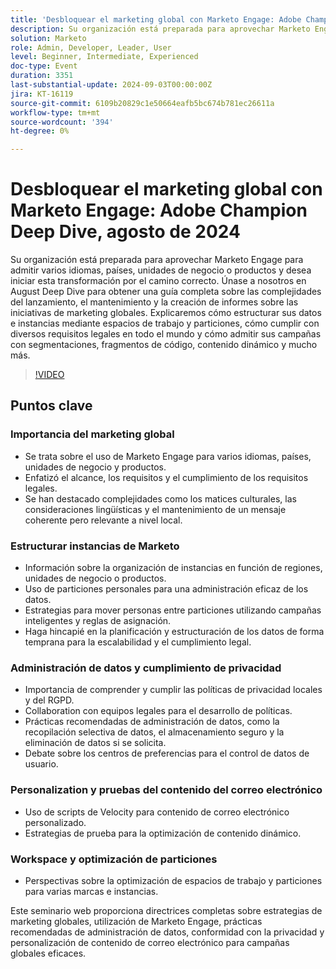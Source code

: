 ```yaml
---
title: 'Desbloquear el marketing global con Marketo Engage: Adobe Champion Deep Dive, agosto de 2024'
description: Su organización está preparada para aprovechar Marketo Engage para admitir varios idiomas, países, unidades de negocio o productos y desea iniciar esta transformación por el camino correcto. Únase a nosotros en August Deep Dive para obtener una guía completa sobre las complejidades del lanzamiento, el mantenimiento y la creación de informes sobre las iniciativas de marketing globales. Explicaremos cómo estructurar sus datos e instancias mediante espacios de trabajo y particiones, cómo cumplir con diversos requisitos legales en todo el mundo y cómo admitir sus campañas con segmentaciones, fragmentos de código, contenido dinámico y mucho más.
solution: Marketo
role: Admin, Developer, Leader, User
level: Beginner, Intermediate, Experienced
doc-type: Event
duration: 3351
last-substantial-update: 2024-09-03T00:00:00Z
jira: KT-16119
source-git-commit: 6109b20829c1e50664eafb5bc674b781ec26611a
workflow-type: tm+mt
source-wordcount: '394'
ht-degree: 0%

---
```



# Desbloquear el marketing global con Marketo Engage: Adobe Champion Deep Dive, agosto de 2024

Su organización está preparada para aprovechar Marketo Engage para admitir varios idiomas, países, unidades de negocio o productos y desea iniciar esta transformación por el camino correcto. Únase a nosotros en August Deep Dive para obtener una guía completa sobre las complejidades del lanzamiento, el mantenimiento y la creación de informes sobre las iniciativas de marketing globales. Explicaremos cómo estructurar sus datos e instancias mediante espacios de trabajo y particiones, cómo cumplir con diversos requisitos legales en todo el mundo y cómo admitir sus campañas con segmentaciones, fragmentos de código, contenido dinámico y mucho más.

>[!VIDEO](https://video.tv.adobe.com/v/3433245/?learn=on)

## Puntos clave

### Importancia del marketing global

* Se trata sobre el uso de Marketo Engage para varios idiomas, países, unidades de negocio y productos.
* Enfatizó el alcance, los requisitos y el cumplimiento de los requisitos legales.
* Se han destacado complejidades como los matices culturales, las consideraciones lingüísticas y el mantenimiento de un mensaje coherente pero relevante a nivel local.

### Estructurar instancias de Marketo

* Información sobre la organización de instancias en función de regiones, unidades de negocio o productos.
* Uso de particiones personales para una administración eficaz de los datos.
* Estrategias para mover personas entre particiones utilizando campañas inteligentes y reglas de asignación.
* Haga hincapié en la planificación y estructuración de los datos de forma temprana para la escalabilidad y el cumplimiento legal.

### Administración de datos y cumplimiento de privacidad

* Importancia de comprender y cumplir las políticas de privacidad locales y del RGPD.
* Collaboration con equipos legales para el desarrollo de políticas.
* Prácticas recomendadas de administración de datos, como la recopilación selectiva de datos, el almacenamiento seguro y la eliminación de datos si se solicita.
* Debate sobre los centros de preferencias para el control de datos de usuario.

### Personalization y pruebas del contenido del correo electrónico

* Uso de scripts de Velocity para contenido de correo electrónico personalizado.
* Estrategias de prueba para la optimización de contenido dinámico.

### Workspace y optimización de particiones

* Perspectivas sobre la optimización de espacios de trabajo y particiones para varias marcas e instancias.

Este seminario web proporciona directrices completas sobre estrategias de marketing globales, utilización de Marketo Engage, prácticas recomendadas de administración de datos, conformidad con la privacidad y personalización de contenido de correo electrónico para campañas globales eficaces.
